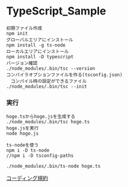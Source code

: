 # TypeScript_Sample



```
初期ファイル作成
npm init
グローバルエリアにインストール
npm install -g ts-node
ローカルエリアにインストール
npm install -D typescript
バージョン確認
./node_modules/.bin/tsc --version
コンパイラオプションファイルを作る(tsconfig.json)
　コンパイル時の設定ができるファイル
./node_modules/.bin/tsc --init
```

### 実行

```
hoge.tsからhoge.jsを生成する
./node_modules/.bin/tsc hoge.ts
hoge.jsを実行
node hoge.js

ts-nodeを使う
npm i -D ts-node
//npm i -D tsconfig-paths

./node_modules/.bin/ts-node hoge.ts
```


[コーディング規約](https://typescript-jp.gitbook.io/deep-dive/styleguide)


